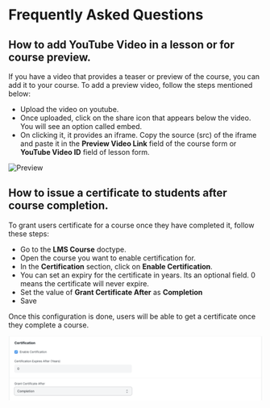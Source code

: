# Frequently Asked Questions

## How to add YouTube Video in a lesson or for course preview.

If you have a video that provides a teaser or preview of the course, you can add it to your course. To add a preview video, follow the steps mentioned below:

 - Upload the video on youtube.
 - Once uploaded, click on the share icon that appears below the video. You will see an option called embed.
 - On clicking it, it provides an iframe. Copy the source (src) of the iframe and paste it in the **Preview Video Link** field of the course form or **YouTube Video ID** field of lesson form.

![Preview](../images/preview.gif)

## How to issue a certificate to students after course completion.

To grant users certificate for a course once they have completed it, follow these steps:

 - Go to the **LMS Course** doctype.
 - Open the course you want to enable certification for.
 - In the **Certification** section, click on **Enable Certification**.
 - You can set an expiry for the certificate in years. Its an optional field. 0 means the certificate will never expire.
 - Set the value of **Grant Certificate After** as **Completion**
 - Save

 Once this configuration is done, users will be able to get a certificate once they complete a course.

![Certificate After Completion](../images/cerificate-after-completion.png)